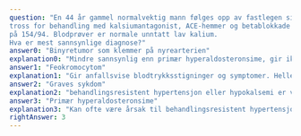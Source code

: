 ```yaml
---
question: "En 44 år gammel normalvektig mann følges opp av fastlegen siste 4 år på grunn av hypertensjon. Til
tross for behandling med kalsiumantagonist, ACE-hemmer og betablokkade har han blodtrykk i hvile
på 154/94. Blodprøver er normale unntatt lav kalium.
Hva er mest sannsynlige diagnose?"
answer0: "Binyretumor som klemmer på nyrearterien"
explanation0: "Mindre sannsynlig enn primær hyperaldosteronsime, gir ikke hypokalemi."
answer1: "Feokromocytom"
explanation1: "Gir anfallsvise blodtrykksstigninger og symptomer. Heller ikke hypokalemi."
answer2: "Graves sykdom"
explanation2: "behandlingsresistent hypertensjon eller hypokalsemi er vanlig."
answer3: "Primær hyperaldosteronsime"
explanation3: "Kan ofte være årsak til behandlingsresistent hypertensjon i relativt ung alder. Hypokalemi er typisk."
rightAnswer: 3
---
```



